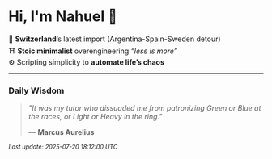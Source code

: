 # Hi, I'm Nahuel :tiger:

📍 **Switzerland**’s latest import (Argentina-Spain-Sweden detour)  
⛩️ **Stoic minimalist** overengineering *“less is more”*  
⚙️ Scripting simplicity to **automate life’s chaos**

---

### Daily Wisdom
> _"It was my tutor who dissuaded me from patronizing Green or Blue at the races, or Light or Heavy in the ring."_  
>
> — **Marcus Aurelius**

<sub>*Last update: 2025-07-20 18:12:00 UTC*</sub>

